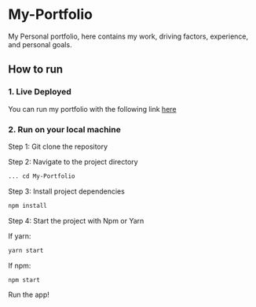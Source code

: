 # My-Portfolio

My Personal portfolio, here contains my work, driving factors, experience, and personal goals.

## How to run

### 1. Live Deployed

You can run my portfolio with the following link [here](https://ernitar.me/TriageCL-Website/)

### 2. Run on your local machine

Step 1: Git clone the repository

Step 2: Navigate to the project directory

```bash
... cd My-Portfolio
```

Step 3: Install project dependencies

```bash
npm install
```

Step 4: Start the project with Npm or Yarn

If yarn:

```bash
yarn start
```

If npm:

```bash
npm start
```

Run the app!
